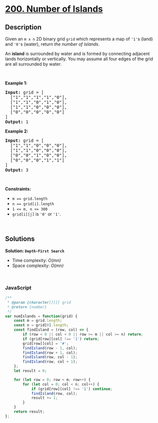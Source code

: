 # [200. Number of Islands](https://leetcode.com/problems/number-of-islands)

## Description

<div class="elfjS" data-track-load="description_content"><p>Given an <code>m x n</code> 2D binary grid <code>grid</code> which represents a map of <code>'1'</code>s (land) and <code>'0'</code>s (water), return <em>the number of islands</em>.</p>

<p>An <strong>island</strong> is surrounded by water and is formed by connecting adjacent lands horizontally or vertically. You may assume all four edges of the grid are all surrounded by water.</p>

<p>&nbsp;</p>
<p><strong class="example">Example 1:</strong></p>

<pre><strong>Input:</strong> grid = [
  ["1","1","1","1","0"],
  ["1","1","0","1","0"],
  ["1","1","0","0","0"],
  ["0","0","0","0","0"]
]
<strong>Output:</strong> 1
</pre>

<p><strong class="example">Example 2:</strong></p>

<pre><strong>Input:</strong> grid = [
  ["1","1","0","0","0"],
  ["1","1","0","0","0"],
  ["0","0","1","0","0"],
  ["0","0","0","1","1"]
]
<strong>Output:</strong> 3
</pre>

<p>&nbsp;</p>
<p><strong>Constraints:</strong></p>

<ul>
	<li><code>m == grid.length</code></li>
	<li><code>n == grid[i].length</code></li>
	<li><code>1 &lt;= m, n &lt;= 300</code></li>
	<li><code>grid[i][j]</code> is <code>'0'</code> or <code>'1'</code>.</li>
</ul>
</div>

<p>&nbsp;</p>

## Solutions

**Solution: `Depth-First Search`**
- Time complexity: <em>O(mn)</em>
- Space complexity: <em>O(mn)</em>

<p>&nbsp;</p>

### **JavaScript**

```js
/**
 * @param {character[][]} grid
 * @return {number}
 */
var numIslands = function(grid) {
    const m = grid.length;
    const n = grid[0].length;
    const findIsland = (row, col) => {
        if (row < 0 || col < 0 || row >= m || col >= n) return;
        if (grid[row][col] !== '1') return;
        grid[row][col] = '#';
        findIsland(row - 1, col);
        findIsland(row + 1, col);
        findIsland(row, col - 1);
        findIsland(row, col + 1);
    };
    let result = 0;

    for (let row = 0; row < m; row++) {
        for (let col = 0; col < n; col++) {
            if (grid[row][col] !== '1') continue;
            findIsland(row, col);
            result += 1;
        }
    }
    return result;
};
```
